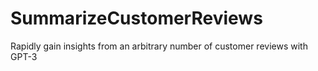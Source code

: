 # SummarizeCustomerReviews
Rapidly gain insights from an arbitrary number of customer reviews with GPT-3
